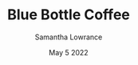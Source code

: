 ---
title: 'Blue Bottle Coffee'
date: 'May 5 2022'
excerpt: 'Blue Bottle Coffee is serious about their coffee. Deemed a speciality coffee company, Blue Bottle Coffee is a member of the SCA( Speciality Coffee Association), the CQI(Coffee Quality Institute)and the WCR(World Coffee Research). You can take their coffee quiz on their website to figure out what coffee matches your taste. You might be surprised at the results.'
link: 'https://beanbox.com/coffee-subscriptions'
cover_image: '/assets/home/desktop/image-hero-coffeepress.jpg'
category: 'subscription boxes'
author: 'Samantha Lowrance'
author_image: '/assets/home/desktop/image-hero-coffeepress.jpg'
---